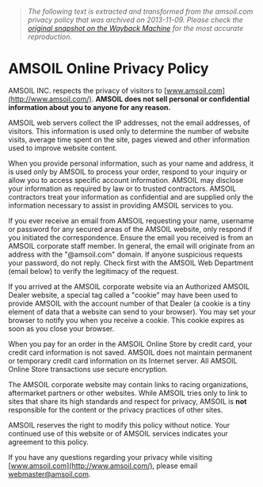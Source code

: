 > *The following text is extracted and transformed from the amsoil.com privacy policy that was archived on 2013-11-09. Please check the [original snapshot on the Wayback Machine](https://web.archive.org/web/20131109095752id_/http%3A//www.amsoil.com/privacy-policy.aspx) for the most accurate reproduction.*

# AMSOIL Online Privacy Policy

AMSOIL INC. respects the privacy of visitors to [www.amsoil.com](http://www.amsoil.com/). **AMSOIL does not sell personal or confidential information about you to anyone for any reason.**

AMSOIL web servers collect the IP addresses, not the email addresses, of visitors. This information is used only to determine the number of website visits, average time spent on the site, pages viewed and other information used to improve website content. 

When you provide personal information, such as your name and address, it is used only by AMSOIL to process your order, respond to your inquiry or allow you to access specific account information. AMSOIL may disclose your information as required by law or to trusted contractors. AMSOIL contractors treat your information as confidential and are supplied only the information necessary to assist in providing AMSOIL services to you.

If you ever receive an email from AMSOIL requesting your name, username or password for any secured areas of the AMSOIL website, only respond if you initiated the correspondence. Ensure the email you received is from an AMSOIL corporate staff member. In general, the email will originate from an address with the "@amsoil.com" domain. If anyone suspicious requests your password, do not reply. Check first with the AMSOIL Web Department (email below) to verify the legitimacy of the request.

If you arrived at the AMSOIL corporate website via an Authorized AMSOIL Dealer website, a special tag called a "cookie" may have been used to provide AMSOIL with the account number of that Dealer (a cookie is a tiny element of data that a website can send to your browser). You may set your browser to notify you when you receive a cookie. This cookie expires as soon as you close your browser.

When you pay for an order in the AMSOIL Online Store by credit card, your credit card information is not saved. AMSOIL does not maintain permanent or temporary credit card information on its Internet server. All AMSOIL Online Store transactions use secure encryption.

The AMSOIL corporate website may contain links to racing organizations, aftermarket partners or other websites. While AMSOIL tries only to link to sites that share its high standards and respect for privacy, AMSOIL is **not** responsible for the content or the privacy practices of other sites.

AMSOIL reserves the right to modify this policy without notice. Your continued use of this website or of AMSOIL services indicates your agreement to this policy.

If you have any questions regarding your privacy while visiting [www.amsoil.com](http://www.amsoil.com/), please email [webmaster@amsoil.com](mailto:webmaster@amsoil.com).
